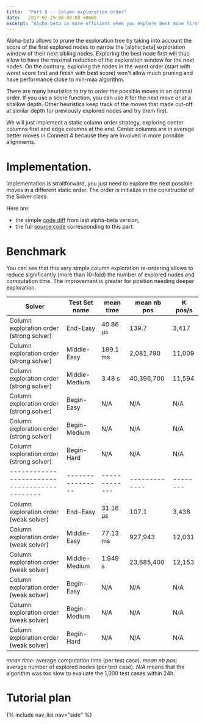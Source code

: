 ```yaml
---
title:  "Part 5 -- Column exploration order"
date:   2017-02-25 00:00:00 +0000
excerpt: "Alpha-beta is more efficient when you explore best move first"
---
```


Alpha-beta allows to prune the exploration tree by taking into account the score of the first explored nodes to narrow the \[alpha;beta\] exploration window of their next sibling nodes. Exploring the best node first will thus allow to have the maximal reduction of the exploration window for the next nodes. On the contrary, exploring the nodes in the worst order (start with worst score first and finish with best score) won't allow much pruning and have performance close to min-max algorithm.

There are many heuristics to try to order the possible moves in an optimal order. If you use a score function, you can use it for the next move or at a shallow depth. Other heuristics keep track of the moves that made cut-off at similar depth for previously explored nodes and try them first.

We will just implement a static column order strategy, exploring center columns first and edge columns at the end. Center columns are in average better moves in Connect 4 because they are involved in more possible alignments.


# Implementation.

Implementation is straitforward, you just need to explore the next possible moves in a different static order. The order is initialize in the constructor of the Solver class.

Here are:

- the simple [code diff](https://github.com/PascalPons/connect4/commit/6caf32a4845bf1478b0d30bebd6366bfea75b7b5
) from last alpha-beta version,
- the full [source code](https://github.com/PascalPons/connect4/releases/tag/part5) corresponding to this part.

# Benchmark

You can see that this very simple column exploration re-ordering allows to reduce significantly (more than 10-fold) the number of explored nodes and computation time. The improvement is greater for position needing deeper exploration.

|Solver                                      |Test Set name   |mean time    |mean nb pos  |K pos/s |
---------------------------------------------|----------------|-------------|-------------|--------|
|Column exploration order (strong solver)    |End-Easy        |40.86 μs     |139.7        |3,417   |
|Column exploration order (strong solver)    |Middle-Easy     |189.1 ms     |2,081,790    |11,009  |
|Column exploration order (strong solver)    |Middle-Medium   |3.48 s       |40,396,700   |11,594  |
|Column exploration order (strong solver)    |Begin-Easy      |N/A          |N/A          |N/A     |
|Column exploration order (strong solver)    |Begin-Medium    |N/A          |N/A          |N/A     |
|Column exploration order (strong solver)    |Begin-Hard      |N/A          |N/A          |N/A     |
|--------------------------------------------|----------------|-------------|-------------|--------|
|Column exploration order (weak solver)      |End-Easy        |31.16 μs     |107.1        |3,438   |
|Column exploration order (weak solver)      |Middle-Easy     |77.13 ms     |927,943      |12,031  |
|Column exploration order (weak solver)      |Middle-Medium   |1.949 s      |23,685,400   |12,153  |
|Column exploration order (weak solver)      |Begin-Easy      |N/A          |N/A          |N/A     |
|Column exploration order (weak solver)      |Begin-Medium    |N/A          |N/A          |N/A     |
|Column exploration order (weak solver)      |Begin-Hard      |N/A          |N/A          |N/A     |

*mean time*: average computation time (per test case). *mean nb pos*: average number of explored nodes (per test case).
*N/A* means that the algorithm was too slow to evaluate the 1,000 test cases within 24h.

# Tutorial plan
{% include nav_list nav="side" %}
